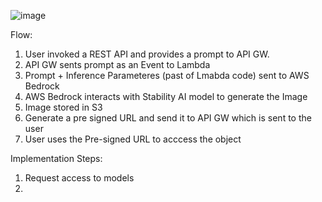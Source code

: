 

![image](https://github.com/user-attachments/assets/7dabafec-a908-4c95-b2f7-c11f52de9afb)

Flow:
1. User invoked a REST API and provides a prompt to API GW.
2. API GW sents prompt as an Event to Lambda
3. Prompt + Inference Parameteres (past of Lmabda code) sent to AWS Bedrock
4. AWS Bedrock interacts with Stability AI model to generate the Image
5. Image stored in S3
6. Generate a pre signed URL and send it to API GW which is sent to the user
7. User uses the Pre-signed URL to acccess the object

Implementation Steps:

1. Request access to models
2. 
